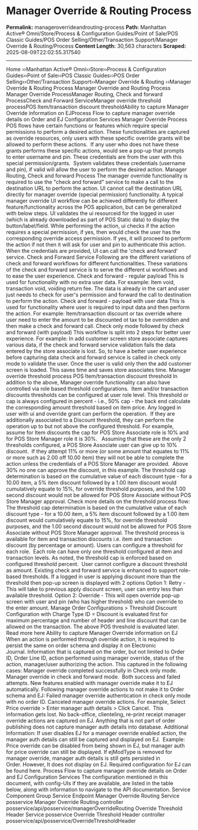 # Manager Override & Routing Process

**Permalink:** manageroverrideandrouting-process
**Path:** Manhattan Active® Omni/Store/Process & Configuration Guides/Point of Sale/POS Classic Guides/POS Order Selling/Other/Transaction Support/Manager Override & Routing/Process
**Content Length:** 30,563 characters
**Scraped:** 2025-08-09T22:02:55.317540

---

Home ››Manhattan Active® Omni››Store››Process & Configuration Guides››Point of Sale››POS Classic Guides››POS Order Selling››Other/Transaction Support››Manager Override & Routing ››Manager Override & Routing Process Manager Override and Routing Process Manager Override ProcessManager Routing, Check and forward ProcessCheck and Forward ServiceManager override threshold processPOS Item/transaction discount thresholdAbility to capture Manager Override information on EJProcess Flow to capture manager override details on Order and EJ Configuration Services Manager Override Process POS flows have certain functions or features which require special permissions to perform a desired action. These functionalities are captured as override resources, only users with these specific override grants will be allowed to perform these actions.  If any user who does not have these grants performs these specific actions, would see a pop-up that prompts to enter username and pin. These credentials are from the user with this special permission/grants.  System validates these credentials (username and pin), if valid will allow the user to perform the desired action. Manager Routing, Check and forward Process The manager override functionality is required to use the "check and forward" service to make a call to the destination URL to perform the action. UI cannot call the destination URL directly for manager override (special permission) functionality. A typical manager override UI workflow can be achieved differently for different feature/functionality across the POS application, but can be generalized with below steps. UI validates the ui resourceid for the logged in user (which is already downloaded as part of POS Static data) to display the button/label/field. While performing the action, ui checks if the action requires a special permission, if yes, then would check the user has the corresponding override access permission. If yes, it will proceed to perform the action if not then it will ask for user and pin to authenticate this action. When the credentials are provided, UI can call the 'check and forward' service. Check and Forward Service Following are the different variations of check and forward workflows for different functionalities. These variations of the check and forward service is to serve the different ui workflows and to ease the user experience. Check and forward - regular payload This is used for functionality with no extra user data. For example: Item void, transaction void, voiding return fee. The data is already in the cart and user just needs to check for user's permission and forward the call to destination to perform the action. Check and forward - payload with user data This is used for functionality where user is required to input data and then perform the action. For example: Item/transaction discount or tax override where user need to enter the amount to be discounted ot tax to be overridden and then make a check and forward call. Check only mode followed by check and forward (with payload) This workflow is split into 2 steps for better user experience. For example: In add customer screen store associate captures various data, if the check and forward service validation fails the data entered by the store associate is lost. So, to have a better user experience before capturing data check and forward service is called in check only mode to validate the user. Once the user is valid only then the add customer screen is loaded. This saves time and saves store associates time. Manager override threshold process POS Item/transaction discount threshold In addition to the above, Manager override functionality can also have controlled via role based threshold configurations.  Item and/or transaction discounts thresholds can be configured at user role level. This threshold or cap is always configured in percent - i.e., 50% cap - the back end calculate the corresponding amount threshold based on item price. Any logged in user with ui and override grant can perform the operation.  If they are additionally associated to a Discount threshold, they can perform the operation up to but not above the configured threshold. For example, assume for Item discounts the cap for POS Store Associate role is 10% and for POS Store Manager role it is 30%.   Assuming that these are the only 2 thresholds configured, a POS Store Associate user can give up to 10% discount.  If they attempt 11% or more (or some amount that equates to 11% or more such as 2.00 off 10.00 item) they will not be able to complete the action unless the credentials of a POS Store Manager are provided.  Above 30% no one can approve the discount, in this example. The threshold cap determination is based on the cumulative value of each discount type - for a 10.00 item, a 5% item discount followed by a 1.00 item discount would cumulatively equate to 15%, for override threshold purposes, and the 1.00 second discount would not be allowed for POS Store Associate without POS Store Manager approval. Check more details on the threshold process flow: The threshold cap determination is based on the cumulative value of each discount type - for a 10.00 item, a 5% item discount followed by a 1.00 item discount would cumulatively equate to 15%, for override threshold purposes, and the 1.00 second discount would not be allowed for POS Store Associate without POS Store Manager approval. The threshold process is available for item and transaction discounts i.e. item and transaction discount (by percentage or amount). Users can configure a threshold for each role.  Each role can have only one threshold configured at item and transaction levels. As noted, the threshold cap is enforced based on configured threshold percent.  User cannot configure a discount threshold as amount. Existing check and forward service is enhanced to support role-based thresholds. If a logged in user is applying discount more than the threshold then pop-up screen is displayed with 2 options Option 1: Retry - This will take to previous apply discount screen, user can entry less than available threshold. Option 2: Override - This will open override pop-up screen with user and pin (who has higher threshold) who can override to the enter amount. Manage Order Configurations > Threshold Discount Configuration with Charge Type ID = Discount is evaluated first for maximum percentage and number of header and line discount that can be allowed on the transaction. The above POS threshold is evaluated later. Read more here Ability to capture Manager Override information on EJ When an action is performed through override action, it is required to persist the same on order schema and display it on Electronic Journal. Information that is captured on the order, but not limited to Order ID, Order Line ID, action performed using manager override, status of the action, manager/user authorizing the action. This captured in the following cases: Manager override completed successfully in Check only mode. Manager override in check and forward mode.  Both success and failed attempts. New features enabled with manager override make it to EJ automatically. Following manager override actions to not make it to Order schema and EJ: Failed manager override authentication in check only mode with no order ID. Canceled manager override actions. For example, Select Price override > Enter manager auth details > Click Cancel.  This information gets lost. No back-office, clienteling, re-print receipt manager override actions are captured on EJ. Anything that is not part of order publishing does not capture manager auth details into database. Additional Information: If user disables EJ for a manager override enabled action, the manager auth details can still be captured and displayed on EJ.  Example: Price override can be disabled from being shown in EJ, but manager auth for price override can still be displayed. If ejModType is removed for manager override, manager auth details is still gets persisted in Order. However, It does not display on EJ. Required configuration for EJ can be found here. Process Flow to capture manager override details on Order and EJ Configuration Services The configuration mentioned in this document, with config-UIs if they are available, are listed in the table below, along with information to navigate to the API documentation. Service Component Group Service Endpoint Manager Override Routing Service posservice Manager Override Routing controller posservice/api/posservice/managerOverrideRouting Override Threshold Header Service posservice Override Threshold Header controller posservice/api/posservice/OverrideThresholdHeader